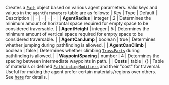 Creates a [`Path`](https://create.roblox.com/docs/reference/engine/classes/Path) object based on various agent parameters. Valid
keys and values in the `agentParameters` table are as follows:
| Key | Type | Default | Description |
| - | - | - | - |
| **AgentRadius** | integer | 2 | Determines the minimum amount of horizontal space required
            for empty space to be considered traversable. |
| **AgentHeight** | integer | 5 | Determines the minimum amount of vertical space required
            for empty space to be considered traversable. |
| **AgentCanJump** | boolean | true | Determines whether jumping during pathfinding is
            allowed. |
| **AgentCanClimb** | boolean | false | Determines whether climbing [`TrussParts`](https://create.roblox.com/docs/reference/engine/classes/TrussPart)
            during pathfinding is allowed. |
| **WaypointSpacing** | number | 4 | Determines the spacing between intermediate waypoints in
            path. |
| **Costs** | table | {} | Table of materials or defined
            [`PathfindingModifiers`](https://create.roblox.com/docs/reference/engine/classes/PathfindingModifier) and their
            "cost" for traversal. Useful for making the agent prefer
            certain materials/regions over others. See [here](https://create.roblox.com/docs/characters/pathfinding#pathfinding-modifiers) for details. |
